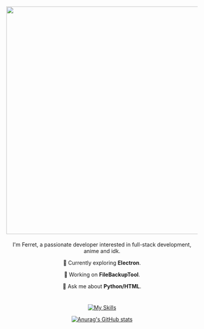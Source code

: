 <div align="center">

# <img src="https://voxelcube1.github.io/ferretosan-skinrender.png" align="center" width="600">

I'm Ferret, a passionate developer interested in full-stack development, anime and idk.

🌱 Currently exploring **Electron**.

🔭 Working on **FileBackupTool**.

💬 Ask me about **Python/HTML**.

#  

[![My Skills](https://skillicons.dev/icons?i=html,css,python,ableton,raspberrypi,arduino,apple,bash,blender,cpp,linux,p5js,powershell,robloxstudio)](https://skillicons.dev)

[![Anurag's GitHub stats](https://github-readme-stats.vercel.app/api?username=Ferretosan&theme=catppuccin_mocha)](https://github.com/anuraghazra/github-readme-stats)

</div>
